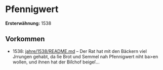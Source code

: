 # Pfennigwert

**Ersterwähnung:** 1538

## Vorkommen
- 1538: [jahre/1538/README.md](../jahre/1538/README.md) – Der Rat hat mit den Bäckern viel Jrrungen gehabt,
da ſie Brot und Semmel nah Pfennigwert niht ba>en
wollen, und ihnen hat der Biſchof beigeſ...
